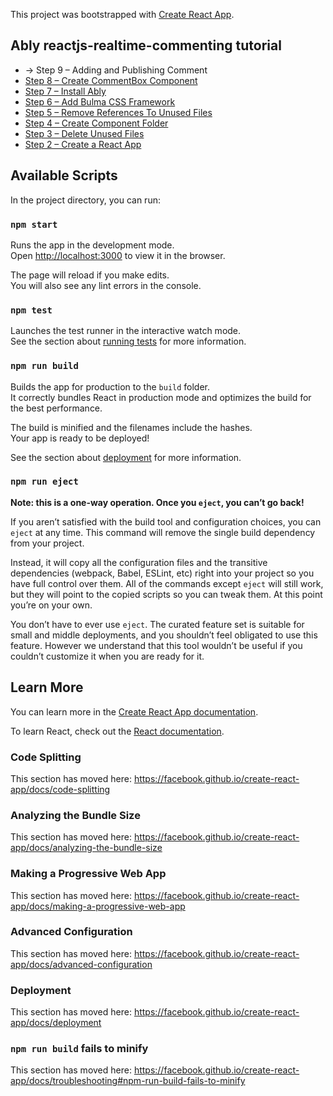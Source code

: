 This project was bootstrapped with [Create React App](https://github.com/facebook/create-react-app).

## Ably reactjs-realtime-commenting tutorial

- -> Step 9 – Adding and Publishing Comment
- [Step 8 – Create CommentBox Component](https://github.com/marsielko/tutorials/tree/d85123d92cf55afd4debe3a6a7df0850e4d3fe53)
- [Step 7 – Install Ably](https://github.com/marsielko/tutorials/tree/c2bcbbea6407e5ff9d18f8d65b9a112c6dbef574)
- [Step 6 – Add Bulma CSS Framework](https://github.com/marsielko/tutorials/tree/603f0ee7f1035db89b025d5a61d543d2838e0a0f)
- [Step 5 – Remove References To Unused Files](https://github.com/marsielko/tutorials/tree/dcb1a3a77126f2ab84611a1b883f1113c0d5e02f)
- [Step 4 – Create Component Folder](https://github.com/marsielko/tutorials/tree/315e379ea668e44aa7348a6efea76d979a2eab7c)
- [Step 3 – Delete Unused Files](https://github.com/marsielko/tutorials/tree/9db6c81a6dc24d4d8ee7008ce895e67e4eed3ef5)
- [Step 2 – Create a React App](https://github.com/marsielko/tutorials/tree/c4815ffbb58a97be4d5848c37ab4acd11b63b21d)

## Available Scripts

In the project directory, you can run:

### `npm start`

Runs the app in the development mode.<br />
Open [http://localhost:3000](http://localhost:3000) to view it in the browser.

The page will reload if you make edits.<br />
You will also see any lint errors in the console.

### `npm test`

Launches the test runner in the interactive watch mode.<br />
See the section about [running tests](https://facebook.github.io/create-react-app/docs/running-tests) for more information.

### `npm run build`

Builds the app for production to the `build` folder.<br />
It correctly bundles React in production mode and optimizes the build for the best performance.

The build is minified and the filenames include the hashes.<br />
Your app is ready to be deployed!

See the section about [deployment](https://facebook.github.io/create-react-app/docs/deployment) for more information.

### `npm run eject`

**Note: this is a one-way operation. Once you `eject`, you can’t go back!**

If you aren’t satisfied with the build tool and configuration choices, you can `eject` at any time. This command will remove the single build dependency from your project.

Instead, it will copy all the configuration files and the transitive dependencies (webpack, Babel, ESLint, etc) right into your project so you have full control over them. All of the commands except `eject` will still work, but they will point to the copied scripts so you can tweak them. At this point you’re on your own.

You don’t have to ever use `eject`. The curated feature set is suitable for small and middle deployments, and you shouldn’t feel obligated to use this feature. However we understand that this tool wouldn’t be useful if you couldn’t customize it when you are ready for it.

## Learn More

You can learn more in the [Create React App documentation](https://facebook.github.io/create-react-app/docs/getting-started).

To learn React, check out the [React documentation](https://reactjs.org/).

### Code Splitting

This section has moved here: https://facebook.github.io/create-react-app/docs/code-splitting

### Analyzing the Bundle Size

This section has moved here: https://facebook.github.io/create-react-app/docs/analyzing-the-bundle-size

### Making a Progressive Web App

This section has moved here: https://facebook.github.io/create-react-app/docs/making-a-progressive-web-app

### Advanced Configuration

This section has moved here: https://facebook.github.io/create-react-app/docs/advanced-configuration

### Deployment

This section has moved here: https://facebook.github.io/create-react-app/docs/deployment

### `npm run build` fails to minify

This section has moved here: https://facebook.github.io/create-react-app/docs/troubleshooting#npm-run-build-fails-to-minify
